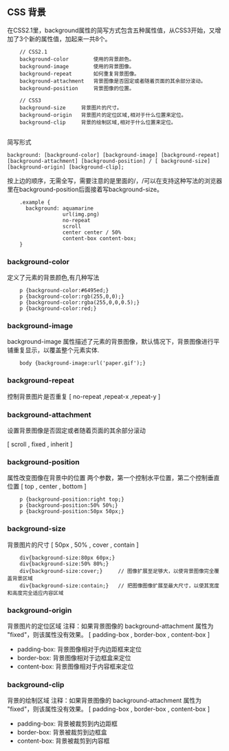 
## CSS 背景
在CSS2.1里，background属性的简写方式包含五种属性值，从CSS3开始，又增加了3个新的属性值，加起来一共8个。

```
	// CSS2.1
	background-color 		使用的背景颜色。
	background-image 		使用的背景图像。
	background-repeat 		如何重复背景图像。
	background-attachment 	背景图像是否固定或者随着页面的其余部分滚动。
	background-position 	背景图像的位置。

	// CSS3
	background-size 	背景图片的尺寸。
	background-origin 	背景图片的定位区域,相对于什么位置来定位。
	background-clip 	背景的绘制区域,相对于什么位置来定位。


```
简写形式
```
background: [background-color] [background-image] [background-repeat] [background-attachment] [background-position] / [ background-size] [background-origin] [background-clip];

```
按上边的顺序，无需全写，需要注意的是里面的/，/可以在支持这种写法的浏览器里在background-position后面接着写background-size。

```
	.example {
	  background: aquamarine 
	              url(img.png) 
	              no-repeat 
	              scroll 
	              center center / 50% 
	              content-box content-box;
	}

```

### background-color
定义了元素的背景颜色,有几种写法

```
	p {background-color:#6495ed;}
	p {background-color:rgb(255,0,0);}
	p {background-color:rgba(255,0,0,0.5);}
	p {background-color:red;}

```


### background-image
background-image 属性描述了元素的背景图像，默认情况下，背景图像进行平铺重复显示，以覆盖整个元素实体.

```
	body {background-image:url('paper.gif');}

```


### background-repeat
控制背景图片是否重复
[ no-repeat ,repeat-x ,repeat-y ]


### background-attachment

设置背景图像是否固定或者随着页面的其余部分滚动

[ scroll , fixed , inherit ]


### background-position 
属性改变图像在背景中的位置
两个参数，第一个控制水平位置，第二个控制垂直位置
[ top , center , bottom ]

```
	p {background-position:right top;}
	p {background-position:50% 50%;}
	p {background-position:50px 50px;}
```

### background-size
背景图片的尺寸
[ 50px , 50% , cover , contain ]
```
	div{background-size:80px 60px;}
	div{background-size:50% 80%;}
	div{background-size:cover;}		// 图像扩展至足够大，以使背景图像完全覆盖背景区域 
	div{background-size:contain;}	// 把图像图像扩展至最大尺寸，以使其宽度和高度完全适应内容区域
```



### background-origin 
背景图片的定位区域
注释：如果背景图像的 background-attachment 属性为 "fixed"，则该属性没有效果。
[ padding-box , border-box , content-box ]
- padding-box: 背景图像相对于内边距框来定位
- border-box: 背景图像相对于边框盒来定位
- content-box: 背景图像相对于内容框来定位


### background-clip 
背景的绘制区域
注释：如果背景图像的 background-attachment 属性为 "fixed"，则该属性没有效果。
[ padding-box , border-box , content-box ]
- padding-box: 背景被裁剪到内边距框
- border-box: 背景被裁剪到边框盒
- content-box: 背景被裁剪到内容框





